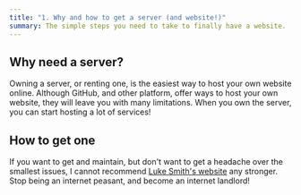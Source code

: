 ```yaml
---
title: "1. Why and how to get a server (and website!)"
summary: The simple steps you need to take to finally have a website.
---
```

## Why need a server?
Owning a server, or renting one, is the easiest way to host your own website online. Although GitHub, and other platform, offer ways to host your own website, they will leave you with many limitations. When you own the server, you can start hosting a lot of services!

## How to get one
If you want to get and maintain, but don't want to get a headache over the smallest issues, I cannot recommend [Luke Smith's website](https://landchad.net) any stronger. Stop being an internet peasant, and become an internet landlord!
